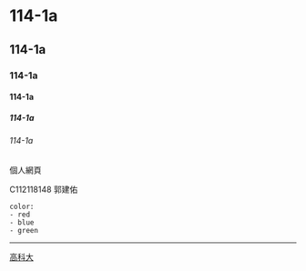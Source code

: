 # 114-1a
## 114-1a
### 114-1a
#### 114-1a
##### 114-1a
###### 114-1a

個人網頁

C112118148 郭建佑

```
color:
- red
- blue
- green
```
---

[高科大](https://www.nkust.edu.tw/)
